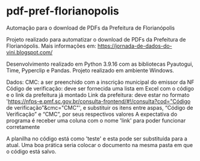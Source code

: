 # pdf-pref-florianopolis
Automação para o download de PDFs da Prefeitura de Florianópolis

Projeto realizado para automatizar o download de PDFs da Prefeitura de Florianópolis.
Mais informações em: https://jornada-de-dados-do-vini.blogspot.com/

Desenvolvimento realizado em Python 3.9.16 com as bibliotecas Pyautogui, Time, Pyperclip e Pandas. Projeto realizado em ambiente Windows.

Dados:
CMC: a ser preenchido com a inscrição municipal do emissor da NF
Código de verificação: deve ser fornecida uma lista em Excel com o código e o link da prefeitura já montado
Link da prefeitura: deve estar no formato 'https://nfps-e.pmf.sc.gov.br/consulta-frontend/#!/consulta?cod="Código de verificação"&cmc="CMC"', e substituir os itens entre aspas, “Código de Verificação” e “CMC”, por seus respectivos valores
A expectativa do programa é receber uma coluna com o nome 'link' para poder funcionar corretamente

A planilha no código está como 'teste' e esta pode ser substituída para a atual. Uma boa prática seria colocar o documento na mesma pasta em que o código está salvo.
